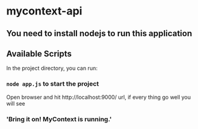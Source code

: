 # mycontext-api

## You need to install nodejs to run this application

## Available Scripts

In the project directory, you can run:

### `node app.js` to start the project

Open browser and hit http://localhost:9000/ url, if every thing go well you will see 
### 'Bring it on! MyContext is running.'
